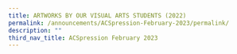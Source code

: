 ```yaml
---
title: ARTWORKS BY OUR VISUAL ARTS STUDENTS (2022)
permalink: /announcements/ACSpression-February-2023/permalink/
description: ""
third_nav_title: ACSpression February 2023
---
```


